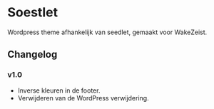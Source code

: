 # Soestlet

Wordpress theme afhankelijk van seedlet, gemaakt voor WakeZeist.

## Changelog

### v1.0

* Inverse kleuren in de footer.
* Verwijderen van de WordPress verwijdering.
